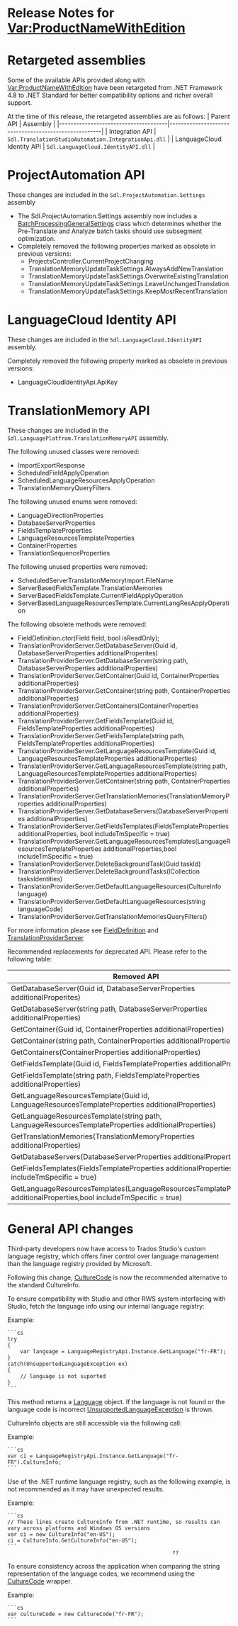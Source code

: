 Release Notes for <Var:ProductNameWithEdition>
===================

# Retargeted assemblies
Some of the available APIs provided along with <Var:ProductNameWithEdition> have been retargeted from .NET Framework 4.8 to .NET Standard for better compatibility options and richer overall support.

At the time of this release, the retargeted assemblies are as follows:
| Parent API                           | Assembly                                             |
|--------------------------------------|------------------------------------------------------|
| Integration API                      | `Sdl.TranslationStudioAutomation.IntegrationApi.dll` |
| LanguageCloud Identity API           | `Sdl.LanguageCloud.IdentityAPI.dll`                  |


# ProjectAutomation API
These changes are included in the `Sdl.ProjectAutomation.Settings` assembly

* The Sdl.ProjectAutomation.Settings assembly now includes a [BatchProcessingGeneralSettings](../../api/projectautomation/Sdl.ProjectAutomation.Settings.BatchProcessingGeneralSettings.yml) class which determines whether the Pre-Translate and Analyze batch tasks should use subsegment optimization.
* Completely removed the following properties marked as obsolete in previous versions:
    - ProjectsController.CurrentProjectChanging
    - TranslationMemoryUpdateTaskSettings.AlwaysAddNewTranslation
    - TranslationMemoryUpdateTaskSettings.OverwriteExistingTranslation
    - TranslationMemoryUpdateTaskSettings.LeaveUnchangedTranslation 
    - TranslationMemoryUpdateTaskSettings.KeepMostRecentTranslation


# LanguageCloud Identity API 
These changes are included in the `Sdl.LanguageCloud.IdentityAPI` assembly.

Completely removed the following property marked as obsolete in previous versions:

* LanguageCloudIdentityApi.ApiKey


# TranslationMemory API 
These changes are included in the `Sdl.LanguagePlatfrom.TranslationMemoryAPI` assembly.

The following unused classes were removed: 
* ImportExportResponse
* ScheduledFieldApplyOperation
* ScheduledLanguageResourcesApplyOperation
* TranslationMemoryQueryFilters

The following unused enums were removed: 
* LanguageDirectionProperties
* DatabaseServerProperties
* FieldsTemplateProperties
* LanguageResourcesTemplateProperties
* ContainerProperties
* TranslationSequenceProperties

The following unused properties were removed:
* ScheduledServerTranslationMemoryImport.FileName 
* ServerBasedFieldsTemplate.TranslationMemories
* ServerBasedFieldsTemplate.CurrentFieldApplyOperation
* ServerBasedLanguageResourcesTemplate.CurrentLangResApplyOperation 

The following obsolete methods were removed:
* FieldDefinition.ctor(Field field, bool isReadOnly);
* TranslationProviderServer.GetDatabaseServer(Guid id, DatabaseServerProperties additionalProperites)
* TranslationProviderServer.GetDatabaseServer(string path, DatabaseServerProperties additionalProperties)
* TranslationProviderServer.GetContainer(Guid id, ContainerProperties additionalProperties) 
* TranslationProviderServer.GetContainer(string path, ContainerProperties additionalProperties) 
* TranslationProviderServer.GetContainers(ContainerProperties additionalProperties)
* TranslationProviderServer.GetFieldsTemplate(Guid id, FieldsTemplateProperties additionalProperties)
* TranslationProviderServer.GetFieldsTemplate(string path, FieldsTemplateProperties additionalProperties)
* TranslationProviderServer.GetLanguageResourcesTemplate(Guid id, LanguageResourcesTemplateProperties additionalProperties)
* TranslationProviderServer.GetLanguageResourcesTemplate(string path, LanguageResourcesTemplateProperties additionalProperties)
* TranslationProviderServer.GetContainer(string path, ContainerProperties additionalProperties)
* TranslationProviderServer.GetTranslationMemories(TranslationMemoryProperties additionalProperties) 
* TranslationProviderServer.GetDatabaseServers(DatabaseServerProperties additionalProperties)
* TranslationProviderServer.GetFieldsTemplates(FieldsTemplateProperties additionalProperties, bool includeTmSpecific = true)
* TranslationProviderServer.GetLanguageResourcesTemplates(LanguageResourcesTemplateProperties additionalProperties,bool includeTmSpecific = true)
* TranslationProviderServer.DeleteBackgroundTask(Guid taskId)
* TranslationProviderServer.DeleteBackgroundTasks(ICollection<Guid> tasksIdentities)
* TranslationProviderServer.GetDefaultLanguageResources(CultureInfo language)  
* TranslationProviderServer.GetDefaultLanguageResources(string languageCode)
* TranslationProviderServer.GetTranslationMemoriesQueryFilters()

For more information please see [FieldDefinition](../../api/translationmemory/Sdl.LanguagePlatform.TranslationMemory.FieldDefinitions.yml) and [TranslationProviderServer](../../api/translationmemory/Sdl.LanguagePlatform.TranslationMemoryApi.TranslationProviderServer.yml) 

Recommended replacements for deprecated API. Please refer to the following table:

| Removed API                                                                                         | Recommended replacement                              |
|-----------------------------------------------------------------------------------------------------|------------------------------------------------------|
| GetDatabaseServer(Guid id, DatabaseServerProperties additionalProperites)                           | GetDatabaseServer(Guid id)                           |
| GetDatabaseServer(string path, DatabaseServerProperties additionalProperties)                       | GetDatabaseServer(string path)                       |
| GetContainer(Guid id, ContainerProperties additionalProperties)                                     | GetContainer(Guid id)                                |
| GetContainer(string path, ContainerProperties additionalProperties)                                 | GetContainer(string path)                            |
| GetContainers(ContainerProperties additionalProperties)                                             | GetContainers()                                      |
| GetFieldsTemplate(Guid id, FieldsTemplateProperties additionalProperties)                           | GetFieldsTemplate(Guid id)                           |
| GetFieldsTemplate(string path, FieldsTemplateProperties additionalProperties)                       | GetFieldsTemplate(string path)                       |
| GetLanguageResourcesTemplate(Guid id, LanguageResourcesTemplateProperties additionalProperties)     | GetLanguageResourcesTemplate(Guid id)                |
| GetLanguageResourcesTemplate(string path, LanguageResourcesTemplateProperties additionalProperties) | GetLanguageResourcesTemplate(string path)            |
| GetTranslationMemories(TranslationMemoryProperties additionalProperties)                            | GetTranslationMemories()                             |
| GetDatabaseServers(DatabaseServerProperties additionalProperties)                                   | GetDatabaseServers()                                 |
| GetFieldsTemplates(FieldsTemplateProperties additionalProperties, bool includeTmSpecific = true)    | GetFieldsTemplates(bool includeTmSpecific = true)    |
| GetLanguageResourcesTemplates(LanguageResourcesTemplateProperties additionalProperties,bool includeTmSpecific = true)| GetLanguageResourcesTemplates(bool includeTmSpecific = true)|

# General API changes 
Third-party developers now have access to Trados Studio's custom language registry, which offers finer control over language management than the language registry provided by Microsoft.

Following this change, [CultureCode](../../api/core/Sdl.Core.Globalization.CultureCode.yml) is now the recommended alternative to the standard CultureInfo. 

To ensure compatibility with Studio and other RWS system interfacing with Studio, fetch the language info using our internal language registry: 

Example:

    ```cs
    try
    {
        var language = LanguageRegistryApi.Instance.GetLanguage("fr-FR");        
    }
    catch(UnsupportedLanguageException ex)
    {
        // language is not suported
    }
    ```
This method returns a [Language](../../api/core/Sdl.Core.Globalization.Language.yml) object. 
If the language is not found or the language code is incorrect [UnsupportedLanguageException](../../api/core/Sdl.Core.Globalization.UnsupportedLanguageException.yml) is thrown.

CultureInfo objects are still accessible via the following call:

Example:

    ```cs
    var ci = LanguageRegistryApi.Instance.GetLanguage("fr-FR").CultureInfo;        
    ```

 Use of the .NET runtime language registry, such as the following example, is not recommended as it may have unexpected results.

Example: 

    ```cs
    // These lines create CultureInfo from .NET runtime, so results can vary across platforms and Windows OS versions
    var ci = new CultureInfo("en-US");
    ci = CultureInfo.GetCultureInfo("en-US");      
    ```
                                                        ??
To ensure consistency across the application when comparing the string representation of the language codes, we recommend using the [CultureCode](../../api/core/Sdl.Core.Globalization.CultureCode.yml) wrapper.

Example: 

    ```cs
    var cultureCode = new CultureCode("fr-FR");
    ```
